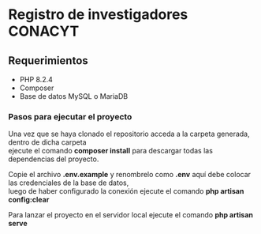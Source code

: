 # Registro de investigadores CONACYT

## Requerimientos

- PHP 8.2.4
- Composer
- Base de datos MySQL o MariaDB

### Pasos para ejecutar el proyecto

Una vez que se haya clonado el repositorio acceda a la carpeta generada, dentro de dicha carpeta  
ejecute el comando **composer install** para descargar todas las dependencias del proyecto.

Copie el archivo **.env.example** y renombrelo como **.env** aquí debe colocar las credenciales de la base de datos,  
luego de haber configurado la conexión ejecute el comando **php artisan config:clear**

Para lanzar el proyecto en el servidor local ejecute el comando **php artisan serve**
